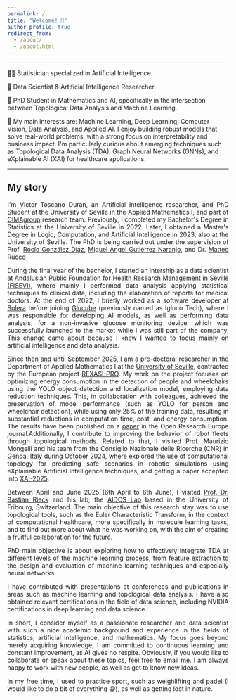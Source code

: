 ```yaml
---
permalink: /
title: "Welcome! 👋"
author_profile: true
redirect_from: 
  - /about/
  - /about.html
---
```



<hr>

<div>
<p>👨‍🎓 Statistician specialized in Artificial Intelligence.</p>

<p>🔭 Data Scientist & Artificial Intelligence Researcher.</p>

<p>🌱 PhD Student in Mathematics and AI, specifically in the intersection between Topological Data Analysis and Machine Learning.</p>

<p>🤔 My main interests are: Machine Learning, Deep Learning, Computer Vision, Data Analysis, and Applied AI. I enjoy building robust models that solve real-world problems, with a strong focus on interpretability and business impact. I'm particularly curious about emerging techniques such as Topological Data Analysis (TDA), Graph Neural Networks (GNNs), and eXplainable AI (XAI) for healthcare applications.</p>

</div>

<hr>

<div align="justify">

<h2> My story </h2>

<p>

I'm Victor Toscano Durán, an Artificial Intelligence researcher, and PhD Student at the University of Seville in the Applied Mathematics I, and part of <a href="https://grupo.us.es/cimagroup/">CIMAgroup</a> research team. Previously, I completed my Bachelor's Degree in Statistics at the University of Seville in 2022. Later, I obtained a Master's Degree in Logic, Computation, and Artificial Intelligence in 2023, also at the University of Seville. The PhD is being carried out under the supervision of Prof. <a href="https://personal.us.es/rogodi/index.htm">Rocío González Díaz</a>, <a href="https://www.cs.us.es/~naranjo/">Miguel Ángel Gutiérrez Naranjo</a>, and Dr. <a href="https://www.linkedin.com/in/matteo-rucco-15561a64/">Matteo Rucco</a>
</p>

<p>
During the final year of the bachelor, I started an intership as a data scientist at <a href="https://fisevi.com/">Andalusian Public Foundation for Health Research Management in Seville (FISEVI)</a>, where mainly I performed data analysis applying statistical techniques to clinical data, including the elaboration of reports for medical doctors. At the end of 2022, I briefly worked as a software developer at <a href="https://www.solera.com/">Solera</a> before joining <a href="https://www.glucube.com/">Glucube</a> (previously named as Igluco Tech), where I was responsible for developing AI models, as well as performing data analysis, for a non-invasive glucose monitoring device, which was successfully launched to the market while I was still part of the company. This change came about because I knew I wanted to focus mainly on artificial intelligence and data analysis.
</p>

<p>
Since then and until September 2025, I am a pre-doctoral researcher in the Department of Applied Mathematics I at the <a href="https://www.us.es/">University of Seville</a>, contracted by the European project <a href="https://rexasi-pro.spindoxlabs.com/">REXASI-PRO</a>. My work on the project focuses on optimizing energy consumption in the detection of people and wheelchairs using the YOLO object detection and localization model, employing data reduction techniques. This, in collaboration with colleagues, achieved the preservation of model performance (such as YOLO for person and wheelchair detection), while using only 25% of the training data, resulting in substantial reductions in computation time, cost, and energy consumption. The results have been published on a <a href="https://open-research-europe.ec.europa.eu/articles/4-101">paper</a> in the Open Research Europe journal.Additionally, I contribute to improving the behavior of robot fleets through topological methods. Related to that, I visited Prof. Maurizio Mongelli and his team from the Consiglio Nazionale delle Ricerche (CNR) in Genoa, Italy during October 2024, where explored the use of computational topology for predicting safe scenarios in robotic simulations using eXplainable Artificial Intelligence techniques, and getting a paper accepted into <a href="https://xaiworldconference.com/2025/">XAI-2025</a>. 
</p>

<p>
Between April and June 2025 (6th April to 6th June), I visited <a href="https://bastian.rieck.me/">Prof. Dr. Bastian Rieck</a> and his lab, the <a href="https://aidos.group/">AIDOS Lab</a> based in the University of Fribourg, Switzerland. The main objective of this research stay was to use topological tools, such as the Euler Characteristic Transform, in the context of computational healthcare, more specifically in molecule learning tasks, and to find out more about what he was working on, with the aim of creating a fruitful collaboration for the future.
</p>

<p>
PhD main objective is about exploring how to effectively integrate TDA at different levels of the machine learning process, from feature extraction to the design and evaluation of machine learning techniques and especially neural networks.
</p>


<p>
I have contributed with presentations at conferences and publications in areas such as machine learning and topological data analysis. I have also obtained relevant certifications in the field of data science, including NVIDIA certifications in deep learning and data science. 
</p>

<p>
In short, I consider myself as a passionate researcher and data scientist with such a nice academic background and experience in the fields of statistics, artificial intelligence, and mathematics. My focus goes beyond merely acquiring knowledge; I am committed to continuous learning and constant improvement, as AI gives no respite. Obviously, if you would like to collaborate or speak about these topics, feel free to email me. I am always happy to work with new people, as well as get to know new ideas.
</p>

<p>
In my free time, I used to practice sport, such as weighlifting and padel (I would like to do a bit of everything 😀), as well as getting lost in nature.
</p>

<!-- This is the front page of a website that is powered by the [Academic Pages template](https://github.com/academicpages/academicpages.github.io) and hosted on GitHub pages. [GitHub pages](https://pages.github.com) is a free service in which websites are built and hosted from code and data stored in a GitHub repository, automatically updating when a new commit is made to the respository. This template was forked from the [Minimal Mistakes Jekyll Theme](https://mmistakes.github.io/minimal-mistakes/) created by Michael Rose, and then extended to support the kinds of content that academics have: publications, talks, teaching, a portfolio, blog posts, and a dynamically-generated CV. You can fork [this repository](https://github.com/academicpages/academicpages.github.io) right now, modify the configuration and markdown files, add your own PDFs and other content, and have your own site for free, with no ads! An older version of this template powers my own personal website at [stuartgeiger.com](http://stuartgeiger.com), which uses [this Github repository](https://github.com/staeiou/staeiou.github.io).

</div>
A data-driven personal website
======
Like many other Jekyll-based GitHub Pages templates, Academic Pages makes you separate the website's content from its form. The content & metadata of your website are in structured markdown files, while various other files constitute the theme, specifying how to transform that content & metadata into HTML pages. You keep these various markdown (.md), YAML (.yml), HTML, and CSS files in a public GitHub repository. Each time you commit and push an update to the repository, the [GitHub pages](https://pages.github.com/) service creates static HTML pages based on these files, which are hosted on GitHub's servers free of charge.

Many of the features of dynamic content management systems (like Wordpress) can be achieved in this fashion, using a fraction of the computational resources and with far less vulnerability to hacking and DDoSing. You can also modify the theme to your heart's content without touching the content of your site. If you get to a point where you've broken something in Jekyll/HTML/CSS beyond repair, your markdown files describing your talks, publications, etc. are safe. You can rollback the changes or even delete the repository and start over -- just be sure to save the markdown files! Finally, you can also write scripts that process the structured data on the site, such as [this one](https://github.com/academicpages/academicpages.github.io/blob/master/talkmap.ipynb) that analyzes metadata in pages about talks to display [a map of every location you've given a talk](https://academicpages.github.io/talkmap.html).

Getting started
======
1. Register a GitHub account if you don't have one and confirm your e-mail (required!)
1. Fork [this repository](https://github.com/academicpages/academicpages.github.io) by clicking the "fork" button in the top right. 
1. Go to the repository's settings (rightmost item in the tabs that start with "Code", should be below "Unwatch"). Rename the repository "[your GitHub username].github.io", which will also be your website's URL.
1. Set site-wide configuration and create content & metadata (see below -- also see [this set of diffs](http://archive.is/3TPas) showing what files were changed to set up [an example site](https://getorg-testacct.github.io) for a user with the username "getorg-testacct")
1. Upload any files (like PDFs, .zip files, etc.) to the files/ directory. They will appear at https://[your GitHub username].github.io/files/example.pdf.  
1. Check status by going to the repository settings, in the "GitHub pages" section

Site-wide configuration
------
The main configuration file for the site is in the base directory in [_config.yml](https://github.com/academicpages/academicpages.github.io/blob/master/_config.yml), which defines the content in the sidebars and other site-wide features. You will need to replace the default variables with ones about yourself and your site's github repository. The configuration file for the top menu is in [_data/navigation.yml](https://github.com/academicpages/academicpages.github.io/blob/master/_data/navigation.yml). For example, if you don't have a portfolio or blog posts, you can remove those items from that navigation.yml file to remove them from the header. 

Create content & metadata
------
For site content, there is one markdown file for each type of content, which are stored in directories like _publications, _talks, _posts, _teaching, or _pages. For example, each talk is a markdown file in the [_talks directory](https://github.com/academicpages/academicpages.github.io/tree/master/_talks). At the top of each markdown file is structured data in YAML about the talk, which the theme will parse to do lots of cool stuff. The same structured data about a talk is used to generate the list of talks on the [Talks page](https://academicpages.github.io/talks), each [individual page](https://academicpages.github.io/talks/2012-03-01-talk-1) for specific talks, the talks section for the [CV page](https://academicpages.github.io/cv), and the [map of places you've given a talk](https://academicpages.github.io/talkmap.html) (if you run this [python file](https://github.com/academicpages/academicpages.github.io/blob/master/talkmap.py) or [Jupyter notebook](https://github.com/academicpages/academicpages.github.io/blob/master/talkmap.ipynb), which creates the HTML for the map based on the contents of the _talks directory).

**Markdown generator**

I have also created [a set of Jupyter notebooks](https://github.com/academicpages/academicpages.github.io/tree/master/markdown_generator
) that converts a CSV containing structured data about talks or presentations into individual markdown files that will be properly formatted for the Academic Pages template. The sample CSVs in that directory are the ones I used to create my own personal website at stuartgeiger.com. My usual workflow is that I keep a spreadsheet of my publications and talks, then run the code in these notebooks to generate the markdown files, then commit and push them to the GitHub repository.

How to edit your site's GitHub repository
------
Many people use a git client to create files on their local computer and then push them to GitHub's servers. If you are not familiar with git, you can directly edit these configuration and markdown files directly in the github.com interface. Navigate to a file (like [this one](https://github.com/academicpages/academicpages.github.io/blob/master/_talks/2012-03-01-talk-1.md) and click the pencil icon in the top right of the content preview (to the right of the "Raw | Blame | History" buttons). You can delete a file by clicking the trashcan icon to the right of the pencil icon. You can also create new files or upload files by navigating to a directory and clicking the "Create new file" or "Upload files" buttons. 

Example: editing a markdown file for a talk
![Editing a markdown file for a talk](/images/editing-talk.png)

For more info
------
More info about configuring Academic Pages can be found in [the guide](https://academicpages.github.io/markdown/). The [guides for the Minimal Mistakes theme](https://mmistakes.github.io/minimal-mistakes/docs/configuration/) (which this theme was forked from) might also be helpful. -->
